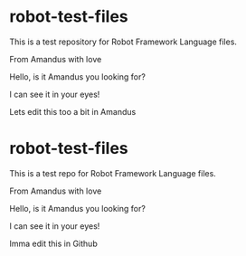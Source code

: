 # robot-test-files

This is a test repository for Robot Framework Language files.

From Amandus with love

Hello, is it Amandus you looking for?

I can see it in your eyes!

Lets edit this too a bit in Amandus
# robot-test-files

This is a test repo for Robot Framework Language files.

From Amandus with love

Hello, is it Amandus you looking for?

I can see it in your eyes!

Imma edit this in Github
